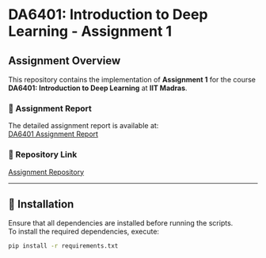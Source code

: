 # DA6401: Introduction to Deep Learning - Assignment 1

## Assignment Overview
This repository contains the implementation of **Assignment 1** for the course **DA6401: Introduction to Deep Learning** at **IIT Madras**.

### 📄 Assignment Report  
The detailed assignment report is available at:  
[DA6401 Assignment Report](https://wandb.ai/da24s006-indian-institue-of-technology-madras-/Question_4/reports/DA6401-Assignment-report-by-DA24S006--VmlldzoxMTgyOTU5NQ)

### 📂 Repository Link  
[Assignment Repository](https://github.com/asu2304/DA6401-Introduction-to-Deep-Learning-Assignment_1)

---

## 🔧 Installation  
Ensure that all dependencies are installed before running the scripts.  
To install the required dependencies, execute:  
```sh
pip install -r requirements.txt
